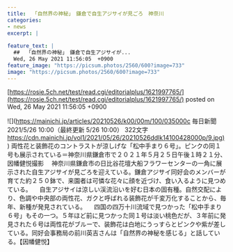```yaml
---
title:  「自然界の神秘」　鎌倉で自生アジサイが見ごろ　神奈川  
categories:
- news
excerpt: |
  
feature_text: |
  ##  「自然界の神秘」　鎌倉で自生アジサイが...
  Wed, 26 May 2021 11:56:05  +0900
feature_image: "https://picsum.photos/2560/600?image=733"
image: "https://picsum.photos/2560/600?image=733"
---
```


[https://rosie.5ch.net/test/read.cgi/editorialplus/1621997765/](https://rosie.5ch.net/test/read.cgi/editorialplus/1621997765/)
posted on Wed, 26 May 2021 11:56:05  +0900

<!--more-->

![](https://mainichi.jp/articles/20210526/k00/00m/100/035000c 毎日新聞 2021/5/26 10:00（最終更新 5/26 10:00） 322文字 [https://cdn.mainichi.jp/vol1/2021/05/26/20210526ddlk14100428000p/9.jpg)](https://cdn.mainichi.jp/vol1/2021/05/26/20210526ddlk14100428000p/9.jpg)) 両性花と装飾花のコントラストが涼しげな「松中手まり６号」。ピンクの同１号も展示されている＝神奈川県鎌倉市で２０２１年５月２５日午後１時２１分、因幡健悦撮影 　神奈川県鎌倉市の日比谷花壇大船フラワーセンターの一角に展示された自生アジサイが見ごろを迎えている。鎌倉アジサイ同好会のメンバーが育てた約２５０鉢で、来園者は可憐な花々に顔を近づけ、食い入るように見つめている。 　自生アジサイは涼しい渓流沿いを好む日本の固有種。自然交配により、色調や中央部の両性花、ガクと呼ばれる装飾花が千変万化することから、毎年、新種が発見されている。 　四国の四万十川流域で見つかった「松中手まり６号」もその一つ。５年ほど前に見つかった同１号は淡い桃色だが、３年前に発見された６号は両性花がブルーで、装飾花は白地にうっすらとピンクや紫が差している。同好会事務局の前川英吉さんは「自然界の神秘を感じる」と話している。【因幡健悦】
